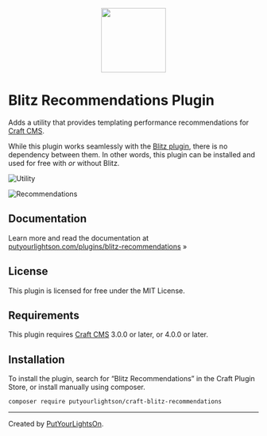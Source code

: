 <p align="center"><img width="130" src="https://raw.githubusercontent.com/putyourlightson/craft-blitz-recommendations/v1/src/icon.svg"></p>

# Blitz Recommendations Plugin

Adds a utility that provides templating performance recommendations for [Craft CMS](https://craftcms.com/).

While this plugin works seamlessly with the [Blitz plugin](https://putyourlightson.com/plugins/blitz), there is no dependency between them. In other words, this plugin can be installed and used for free with _or_ without Blitz. 

![Utility](https://res.cloudinary.com/putyourlightson/image/fetch/f_auto,w_1536/https://putyourlightson.com/assets/images/plugins/blitz-recommendations-utility.png)

![Recommendations](https://res.cloudinary.com/putyourlightson/image/fetch/f_auto,w_768/https://putyourlightson.com/assets/images/plugins/blitz-recommendations.png)

## Documentation

Learn more and read the documentation at [putyourlightson.com/plugins/blitz-recommendations](https://putyourlightson.com/plugins/blitz-recommendations) »

## License

This plugin is licensed for free under the MIT License.

## Requirements

This plugin requires [Craft CMS](https://craftcms.com/) 3.0.0 or later, or 4.0.0 or later.

## Installation

To install the plugin, search for “Blitz Recommendations” in the Craft Plugin Store, or install manually using composer.

```shell
composer require putyourlightson/craft-blitz-recommendations
```

---

Created by [PutYourLightsOn](https://putyourlightson.com/).
